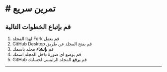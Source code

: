 # # تمرين سريع

##  قم بإتباع الخطوات التالية

1. لهذا المجلد Fork قم بعمل
2. GitHub Desktop قم بفتح المجلد عن طريق  
3. قم **بإنشاء** مجلد باسمك 
4. قم بوضع اي صورة داخل المجلد اسمك
5. GitHub  قم **برفع** المجلد الرئيسي لحسابك 
-------------------

